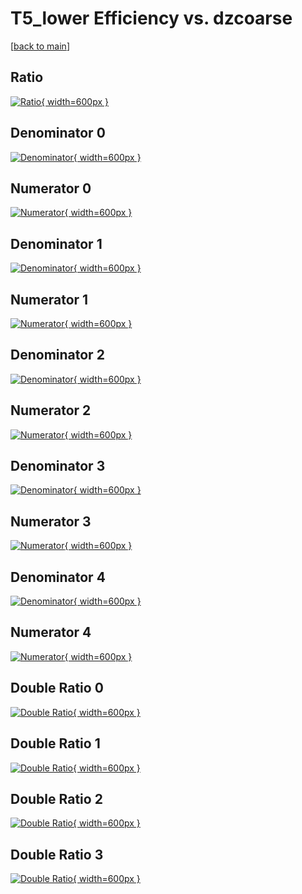 # T5_lower Efficiency vs. dzcoarse

[[back to main](./)]



## Ratio

[![Ratio](../mtv/var/T5_lower_xtr_321_0_eff_dzcoarse.png){ width=600px }](../mtv/var/T5_lower_xtr_321_0_eff_dzcoarse.pdf)

## Denominator 0

[![Denominator](../mtv/den/T5_lower_xtr_321_0_eff_dzcoarse_den0.png){ width=600px }](../mtv/den/T5_lower_xtr_321_0_eff_dzcoarse_den0.pdf)

## Numerator 0

[![Numerator](../mtv/num/T5_lower_xtr_321_0_eff_dzcoarse_num0.png){ width=600px }](../mtv/num/T5_lower_xtr_321_0_eff_dzcoarse_num0.pdf)

## Denominator 1

[![Denominator](../mtv/den/T5_lower_xtr_321_0_eff_dzcoarse_den1.png){ width=600px }](../mtv/den/T5_lower_xtr_321_0_eff_dzcoarse_den1.pdf)

## Numerator 1

[![Numerator](../mtv/num/T5_lower_xtr_321_0_eff_dzcoarse_num1.png){ width=600px }](../mtv/num/T5_lower_xtr_321_0_eff_dzcoarse_num1.pdf)

## Denominator 2

[![Denominator](../mtv/den/T5_lower_xtr_321_0_eff_dzcoarse_den2.png){ width=600px }](../mtv/den/T5_lower_xtr_321_0_eff_dzcoarse_den2.pdf)

## Numerator 2

[![Numerator](../mtv/num/T5_lower_xtr_321_0_eff_dzcoarse_num2.png){ width=600px }](../mtv/num/T5_lower_xtr_321_0_eff_dzcoarse_num2.pdf)

## Denominator 3

[![Denominator](../mtv/den/T5_lower_xtr_321_0_eff_dzcoarse_den3.png){ width=600px }](../mtv/den/T5_lower_xtr_321_0_eff_dzcoarse_den3.pdf)

## Numerator 3

[![Numerator](../mtv/num/T5_lower_xtr_321_0_eff_dzcoarse_num3.png){ width=600px }](../mtv/num/T5_lower_xtr_321_0_eff_dzcoarse_num3.pdf)

## Denominator 4

[![Denominator](../mtv/den/T5_lower_xtr_321_0_eff_dzcoarse_den4.png){ width=600px }](../mtv/den/T5_lower_xtr_321_0_eff_dzcoarse_den4.pdf)

## Numerator 4

[![Numerator](../mtv/num/T5_lower_xtr_321_0_eff_dzcoarse_num4.png){ width=600px }](../mtv/num/T5_lower_xtr_321_0_eff_dzcoarse_num4.pdf)

## Double Ratio 0

[![Double Ratio](../mtv/ratio/T5_lower_xtr_321_0_eff_dzcoarse_ratio0.png){ width=600px }](../mtv/ratio/T5_lower_xtr_321_0_eff_dzcoarse_ratio0.pdf)

## Double Ratio 1

[![Double Ratio](../mtv/ratio/T5_lower_xtr_321_0_eff_dzcoarse_ratio1.png){ width=600px }](../mtv/ratio/T5_lower_xtr_321_0_eff_dzcoarse_ratio1.pdf)

## Double Ratio 2

[![Double Ratio](../mtv/ratio/T5_lower_xtr_321_0_eff_dzcoarse_ratio2.png){ width=600px }](../mtv/ratio/T5_lower_xtr_321_0_eff_dzcoarse_ratio2.pdf)

## Double Ratio 3

[![Double Ratio](../mtv/ratio/T5_lower_xtr_321_0_eff_dzcoarse_ratio3.png){ width=600px }](../mtv/ratio/T5_lower_xtr_321_0_eff_dzcoarse_ratio3.pdf)

